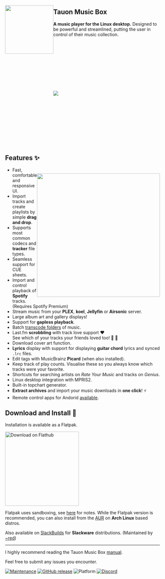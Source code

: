 
<img src="https://user-images.githubusercontent.com/17271572/51743494-a2b58600-2101-11e9-9e90-9c7c6c3394eb.png" align="left" height="157px" hspace="0px" vspace="20px">

## Tauon Music Box

**A music player for the Linux desktop.** Designed to be powerful and streamlined, putting the user in control of their music collection.

<img src="https://user-images.githubusercontent.com/19501722/104108719-2e148b80-52c7-11eb-92a1-8a1b48a0be1b.png" hspace="0px" vspace="160px">

## Features :sparkles:

<img src="https://user-images.githubusercontent.com/17271572/64146704-18d95280-ce72-11e9-9a6a-0d5575d52411.png" align="right" width="400px" hspace="0px" vspace="20px">

  - Fast, comfortable and responsive UI.
  - Import tracks and create playlists by simple **drag and drop**.
  - Supports most common codecs and **tracker** file types.  
  - Seamless support for CUE sheets.
  - Import and control playback of **Spotify** tracks. (Requires Spotify Premium) 
  - Stream music from your **PLEX**, **koel**, **Jellyfin** or **Airsonic** server.
  - Large album art and gallery displays!
  - Support for **gapless playback**.
  - Batch [transcode folders](https://github.com/Taiko2k/tauonmb/wiki/Transcoding-for-PMP-DAP-Smartphone) of music.
  - Last.fm **scrobbling** with track love support :heart:  
  See which of your tracks your friends loved too! :purple_heart: :blue_heart:
  - Download cover art function.
  - **Lyrics** display with support for displaying **guitar chord** lyrics and synced `.lrc` files.
  - Edit tags with MusicBrainz **Picard** (when also installed).
  - Keep track of play counts. Visualise these so you always know which tracks were your favorite.
  - Shortcuts for searching artists on *Rate Your Music* and tracks on *Genius*.
  - Linux desktop integration with MPRIS2.
  - Built-in topchart generator.
  - **Extract archives** and import your music downloads in **one click**! :zap:
  - Remote control apps for Andorid [available](https://github.com/Taiko2k/TauonMusicBox/wiki/Android-Remote-Apps).


## Download and Install :dizzy:

Installation is available as a Flatpak.

<a href='https://flathub.org/apps/details/com.github.taiko2k.tauonmb'><img width='240' alt='Download on Flathub' src='https://flathub.org/assets/badges/flathub-badge-en.png'/></a>

Flatpak uses sandboxing, see [here](https://github.com/Taiko2k/TauonMusicBox/wiki/Sandboxing-Quirks) for notes. While the Flatpak version is recommended, you can also install from the [AUR](https://aur.archlinux.org/packages/tauon-music-box/) on **Arch Linux** based distros.

Also available on [SlackBuilds](https://slackbuilds.org/repository/14.2/audio/tauonmb/) for **Slackware** distributions. (Maintained by [~red](https://github.com/RSKYS))
___

I highly recommend reading the Tauon Music Box [manual](https://tauonmusicbox.rocks#manual).

Feel free to submit any issues you encounter.

[![Maintenance](https://img.shields.io/maintenance/yes/2021.svg?color=a3e11f&style=for-the-badge)](https://github.com/Taiko2k/tauonmb/releases) [![GitHub release](https://img.shields.io/github/release/taiko2k/tauonmb.svg?style=for-the-badge&colorB=ff69b4)](https://github.com/Taiko2k/tauonmb/releases) ![Platform](https://img.shields.io/badge/platform-linux-lightgrey.svg?style=for-the-badge) [![Discord](https://img.shields.io/discord/687418493209018622.svg?color=a483ef&style=for-the-badge)](https://discord.gg/v4EmhES)


